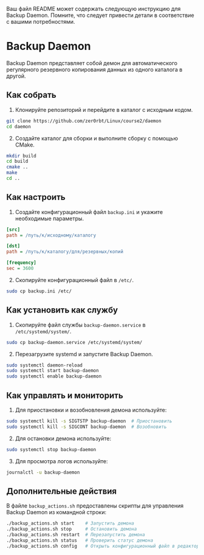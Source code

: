 Ваш файл README может содержать следующую инструкцию для Backup Daemon. Помните, что следует привести детали в соответствие с вашими потребностями.

# Backup Daemon

Backup Daemon представляет собой демон для автоматического регулярного резервного копирования данных из одного каталога в другой.

## Как собрать

1. Клонируйте репозиторий и перейдите в каталог с исходным кодом.

```bash
git clone https://github.com/zer0rbt/Linux/course2/daemon
cd daemon
```

2. Создайте каталог для сборки и выполните сборку с помощью CMake.

```bash
mkdir build
cd build
cmake ..
make
cd ..
```

## Как настроить

1. Создайте конфигурационный файл `backup.ini` и укажите необходимые параметры.

```ini
[src]
path = /путь/к/исходному/каталогу

[dst]
path = /путь/к/каталогу/для/резервных/копий

[frequency]
sec = 3600
```

2. Скопируйте конфигурационный файл в `/etc/`.

```bash
sudo cp backup.ini /etc/
```

## Как установить как службу

1. Скопируйте файл службы `backup-daemon.service` в `/etc/systemd/system/`.

```bash
sudo cp backup-daemon.service /etc/systemd/system/
```

2. Перезагрузите systemd и запустите Backup Daemon.

```bash
sudo systemctl daemon-reload
sudo systemctl start backup-daemon
sudo systemctl enable backup-daemon
```

## Как управлять и мониторить

1. Для приостановки и возобновления демона используйте:

```bash
sudo systemctl kill -s SIGTSTP backup-daemon  # Приостановить
sudo systemctl kill -s SIGCONT backup-daemon  # Возобновить
```

2. Для остановки демона используйте:

```bash
sudo systemctl stop backup-daemon
```

3. Для просмотра логов используйте:

```bash
journalctl -u backup-daemon
```

## Дополнительные действия

В файле `backup_actions.sh` предоставлены скрипты для управления Backup Daemon из командной строки:

```bash
./backup_actions.sh start    # Запустить демона
./backup_actions.sh stop     # Остановить демона
./backup_actions.sh restart  # Перезапустить демона
./backup_actions.sh status   # Проверить статус демона
./backup_actions.sh config   # Открыть конфигурационный файл в редакторе
```